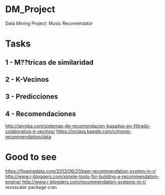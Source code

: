 # DM_Project
Data Mining Project: Music Recomendator

# Tasks

## 1 - M??tricas de similaridad

## 2 - K-Vecinos

## 3 - Predicciones

## 4 - Recomendaciones

http://jarroba.com/sistemas-de-recomendacion-basados-en-filtrado-colaborativo-k-vecinos/
https://inclass.kaggle.com/c/movie-recommendation/data

 # Good to see
 https://flowingdata.com/2013/06/21/beer-recommendation-system-in-r/
 http://www.r-bloggers.com/simple-tools-for-building-a-recommendation-engine/
 http://www.r-bloggers.com/recommendation-systems-in-r/
 revoscaler package cran
 

